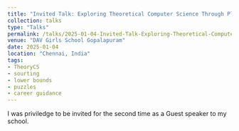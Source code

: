 ```yaml
---
title: "Invited Talk: Exploring Theoretical Computer Science Through Play"
collection: talks
type: "Talks"
permalink: /talks/2025-01-04-Invited-Talk-Exploring-Theoretical-Computer-Science-Through-Play
venue: "DAV Girls School Gopalapuram"
date: 2025-01-04
location: "Chennai, India"
tags:
- TheoryCS
- sourting
- lower bounds
- puzzles
- career guidance
---
```


I was priviledge to be invited for the second time as a Guest speaker to my school. 

